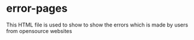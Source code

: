 # error-pages

This HTML file is used to show  to show the errors which is made by users from opensource websites
